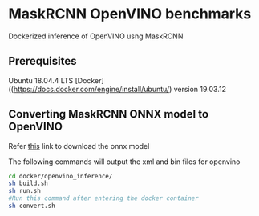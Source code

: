 # MaskRCNN OpenVINO benchmarks
Dockerized inference of OpenVINO usng MaskRCNN

## Prerequisites
Ubuntu 18.04.4 LTS
[Docker]((https://docs.docker.com/engine/install/ubuntu/) version 19.03.12

## Converting MaskRCNN ONNX model to OpenVINO
Refer [this](https://docs.openvinotoolkit.org/latest/openvino_docs_MO_DG_prepare_model_convert_model_onnx_specific_Convert_Mask_RCNN.html) link to download the onnx model

The following commands will output the xml and bin files for openvino
```sh
cd docker/openvino_inference/
sh build.sh
sh run.sh
#Run this command after entering the docker container
sh convert.sh 
```
